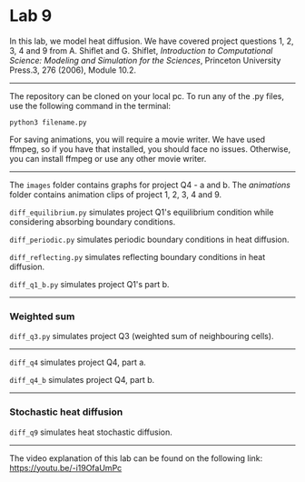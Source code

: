 # Lab 9
In this lab, we model heat diffusion. We have covered project questions 1, 2, 3, 4 and 9 from A. Shiflet and G. Shiflet, 
*Introduction to Computational Science: Modeling and Simulation for the Sciences*, Princeton University Press.3, 276 (2006), Module 10.2.

___

The repository can be cloned on your local pc.
To run any of the .py files, use the following command in the terminal:

`python3 filename.py`

For saving animations, you will require a movie writer. We have used ffmpeg, so if you have that installed, you should face no issues. Otherwise, you can install ffmpeg or use 
any other movie writer. 

___

The `images` folder contains graphs for project Q4 - a and b. The *animations* folder contains animation clips of project 1, 2, 3, 4 and 9. 

`diff_equilibrium.py` simulates project Q1's equilibrium condition while considering absorbing boundary conditions.

`diff_periodic.py` simulates periodic boundary conditions in heat diffusion.

`diff_reflecting.py` simulates reflecting boundary conditions in heat diffusion.

`diff_q1_b.py` simulates project Q1's part b.
___

### Weighted sum

`diff_q3.py` simulates project Q3 (weighted sum of neighbouring cells).

___ 

`diff_q4` simulates project Q4, part a. 

`diff_q4_b` simulates project Q4, part b.
___

### Stochastic heat diffusion
`diff_q9` simulates heat stochastic diffusion.

___


The video explanation of this lab can be found on the following link: https://youtu.be/-i19OfaUmPc
